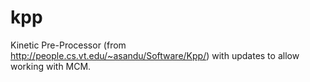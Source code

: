 kpp
===

Kinetic Pre-Processor (from http://people.cs.vt.edu/~asandu/Software/Kpp/) with updates to allow working with MCM.
